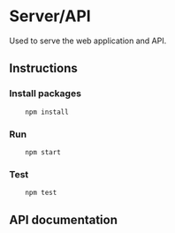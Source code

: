 # Server/API
Used to serve the web application and API.

## Instructions

### Install packages

```
    npm install
```

### Run

```
    npm start
```

### Test
```
    npm test
```

## API documentation
